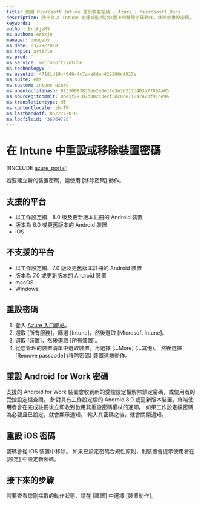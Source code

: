 ```yaml
---
title: 使用 Microsoft Intune 重設裝置密碼 - Azure | Micrososft Docs
description: 使用您以 Intune 管理或監視之裝置上的移除密碼動作，移除或重設密碼。
keywords: ''
author: ErikjeMS
ms.author: erikje
manager: dougeby
ms.date: 03/29/2018
ms.topic: article
ms.prod: ''
ms.service: microsoft-intune
ms.technology: ''
ms.assetid: 47181d19-4049-4c7a-a8de-422206c4027e
ms.suite: ems
ms.custom: intune-azure
ms.openlocfilehash: 81330083830eb2e3e1fe3e36217d403a77094a65
ms.sourcegitcommit: 8be5f29107d882c3ecf3dc0ce718a2423f91ce9a
ms.translationtype: HT
ms.contentlocale: zh-TW
ms.lasthandoff: 06/27/2018
ms.locfileid: "36964720"
---
```

# <a name="reset-or-remove-a-device-passcode-in-intune"></a>在 Intune 中重設或移除裝置密碼

[!INCLUDE [azure_portal](./includes/azure_portal.md)]

若要建立新的裝置密碼，請使用 [移除密碼] 動作。

## <a name="supported-platforms"></a>支援的平台

- 以工作設定檔、8.0 版及更新版本註冊的 Android 裝置
- 版本為 6.0 或更舊版本的 Android 裝置
- iOS 
     
## <a name="unsupported-platforms"></a>不支援的平台

- 以工作設定檔、7.0 版及更舊版本註冊的 Android 裝置
- 版本為 7.0 或更新版本的 Android 裝置
- macOS
- Windows

## <a name="reset-a-passcode"></a>重設密碼

1. 登入 [Azure 入口網站](https://portal.azure.com)。
2. 選取 [所有服務]，篩選 [Intune]，然後選取 [Microsoft Intune]。
3. 選取 [裝置]，然後選取 [所有裝置]。
4. 從您管理的裝置清單中選取裝置，再選擇 [...More] (...其他)。 然後選擇 [Remove passcode] (移除密碼) 裝置遠端動作。

## <a name="resetting-android-for-work-passcodes"></a>重設 Android for Work 密碼

支援的 Android for Work 裝置會收到新的受控設定檔解除鎖定密碼，或使用者的受控設定檔查問。 針對具有工作設定檔的 Android 8.0 或更新版本裝置，終端使用者會在完成註冊後立即收到啟用其重設密碼權杖的通知。 如果工作設定檔密碼為必要且已設定，就會顯示通知。 輸入其密碼之後，就會關閉通知。

## <a name="resetting-ios-passcodes"></a>重設 iOS 密碼

密碼會從 iOS 裝置中移除。 如果已設定密碼合規性原則，則裝置會提示使用者在 [設定] 中設定新密碼。 

## <a name="next-steps"></a>接下來的步驟

若要查看您剛採取的動作狀態，請在 [裝置] 中選擇 [裝置動作]。
